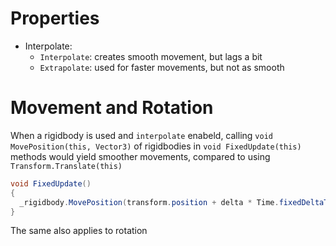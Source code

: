 # Properties

- Interpolate:
  - `Interpolate`: creates smooth movement, but lags a bit
  - `Extrapolate`: used for faster movements, but not as smooth

# Movement and Rotation

When a rigidbody is used and `interpolate` enabeld, calling
`void MovePosition(this, Vector3)` of rigidbodies in `void FixedUpdate(this)`
methods would yield smoother movements, compared to using
`Transform.Translate(this)`

```cs
void FixedUpdate()
{
  _rigidbody.MovePosition(transform.position + delta * Time.fixedDeltaTime);
}
```

The same also applies to rotation
